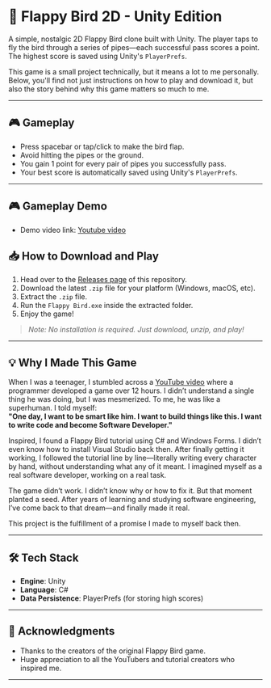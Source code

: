 # 🐤 Flappy Bird 2D - Unity Edition

A simple, nostalgic 2D Flappy Bird clone built with Unity. The player taps to fly the bird through a series of pipes—each successful pass scores a point. The highest score is saved using Unity's `PlayerPrefs`.

This game is a small project technically, but it means a lot to me personally. Below, you'll find not just instructions on how to play and download it, but also the story behind why this game matters so much to me.

---

## 🎮 Gameplay

- Press spacebar or tap/click to make the bird flap.
- Avoid hitting the pipes or the ground.
- You gain 1 point for every pair of pipes you successfully pass.
- Your best score is automatically saved using Unity's `PlayerPrefs`.

---

## 🎮 Gameplay Demo

- Demo video link: [Youtube video](https://youtu.be/L0xLFB3BgDg)

## 📥 How to Download and Play

1. Head over to the [Releases page](https://github.com/GrigorM-debug/FlappyBird2D-Unity/releases/tag/v2.0.0) of this repository.
2. Download the latest `.zip` file for your platform (Windows, macOS, etc).
3. Extract the `.zip` file.
4. Run the `Flappy Bird.exe` inside the extracted folder.
5. Enjoy the game!

> _Note: No installation is required. Just download, unzip, and play!_

---

## 💡 Why I Made This Game

When I was a teenager, I stumbled across a [YouTube video](https://www.youtube.com/watch?v=wDIQ17T3sRk&t=41818s&pp=ygUJMTIgY29kaW5n) where a programmer developed a game over 12 hours. I didn’t understand a single thing he was doing, but I was mesmerized. To me, he was like a superhuman. I told myself:  
**"One day, I want to be smart like him. I want to build things like this. I want to write code and become Software Developer."**

Inspired, I found a Flappy Bird tutorial using C# and Windows Forms. I didn’t even know how to install Visual Studio back then. After finally getting it working, I followed the tutorial line by line—literally writing every character by hand, without understanding what any of it meant. I imagined myself as a real software developer, working on a real task.

The game didn’t work. I didn’t know why or how to fix it. But that moment planted a seed. After years of learning and studying software engineering, I’ve come back to that dream—and finally made it real.

This project is the fulfillment of a promise I made to myself back then.

---

## 🛠️ Tech Stack

- **Engine**: Unity
- **Language**: C#
- **Data Persistence**: PlayerPrefs (for storing high scores)

---

## 🙌 Acknowledgments

- Thanks to the creators of the original Flappy Bird game.
- Huge appreciation to all the YouTubers and tutorial creators who inspired me.

---
